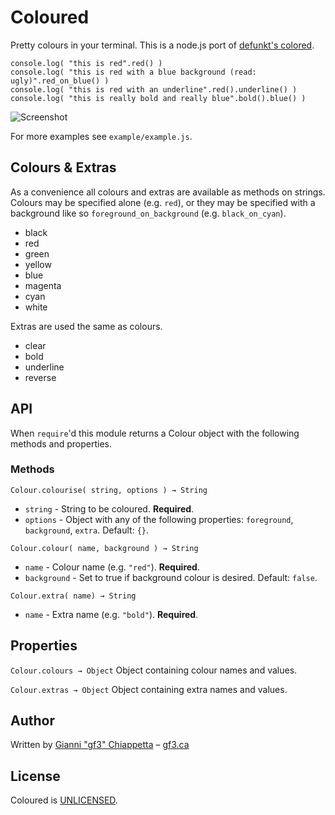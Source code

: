 # Coloured

Pretty colours in your terminal. This is a node.js port of [defunkt's colored](http://github.com/defunkt/colored).

    console.log( "this is red".red() )
    console.log( "this is red with a blue background (read: ugly)".red_on_blue() )
    console.log( "this is red with an underline".red().underline() )
    console.log( "this is really bold and really blue".bold().blue() )

![Screenshot](http://img.gf3.ca/f57a391eee7a035cf53fc689fdbdd553.png)

For more examples see `example/example.js`.

## Colours & Extras

As a convenience all colours and extras are available as methods on strings.
Colours may be specified alone (e.g. `red`), or they may be specified with
a background like so `foreground_on_background` (e.g. `black_on_cyan`).

* black
* red
* green
* yellow
* blue
* magenta
* cyan
* white

Extras are used the same as colours.

* clear
* bold
* underline
* reverse

## API

When `require`'d this module returns a Colour object with the following methods
and properties.

### Methods

`Colour.colourise( string, options ) → String`

* `string` - String to be coloured. **Required**.
* `options` - Object with any of the following properties: `foreground`, `background`, `extra`. Default: `{}`.

`Colour.colour( name, background ) → String`

* `name` - Colour name (e.g. `"red"`). **Required**.
* `background` - Set to true if background colour is desired. Default: `false`.

`Colour.extra( name) → String`

* `name` - Extra name (e.g. `"bold"`). **Required**.

## Properties

`Colour.colours → Object` Object containing colour names and values.

`Colour.extras → Object` Object containing extra names and values.

## Author

Written by [Gianni "gf3" Chiappetta](http://github.com/gf3) &ndash; [gf3.ca](http://gf3.ca)

## License

Coloured is [UNLICENSED](http://unlicense.org/).


